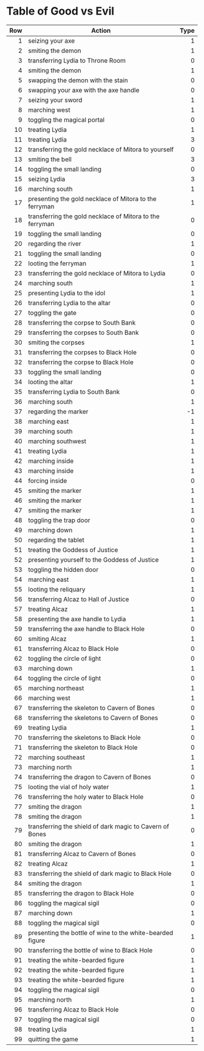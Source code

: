 # Table of Good vs Evil

Row | Action                                                    | Type
---:|-----------------------------------------------------------|----:
  1 | seizing your axe                                          |    1
  2 | smiting the demon                                         |    1
  3 | transferring Lydia to Throne Room                         |    0
  4 | smiting the demon                                         |    1
  5 | swapping the demon with the stain                         |    0
  6 | swapping your axe with the axe handle                     |    0
  7 | seizing your sword                                        |    1
  8 | marching west                                             |    1
  9 | toggling the magical portal                               |    0
 10 | treating Lydia                                            |    1
 11 | treating Lydia                                            |    3
 12 | transferring the gold necklace of Mitora to yourself      |    0
 13 | smiting the bell                                          |    3
 14 | toggling the small landing                                |    0
 15 | seizing Lydia                                             |    3
 16 | marching south                                            |    1
 17 | presenting the gold necklace of Mitora to the ferryman    |    1
 18 | transferring the gold necklace of Mitora to the ferryman  |    0
 19 | toggling the small landing                                |    0
 20 | regarding the river                                       |    1
 21 | toggling the small landing                                |    0
 22 | looting the ferryman                                      |    1
 23 | transferring the gold necklace of Mitora to Lydia         |    0
 24 | marching south                                            |    1
 25 | presenting Lydia to the idol                              |    1
 26 | transferring Lydia to the altar                           |    0
 27 | toggling the gate                                         |    0
 28 | transferring the corpse to South Bank                     |    0
 29 | transferring the corpses to South Bank                    |    0
 30 | smiting the corpses                                       |    1
 31 | transferring the corpses to Black Hole                    |    0
 32 | transferring the corpse to Black Hole                     |    0
 33 | toggling the small landing                                |    0
 34 | looting the altar                                         |    1
 35 | transferring Lydia to South Bank                          |    0
 36 | marching south                                            |    1
 37 | regarding the marker                                      |   -1
 38 | marching east                                             |    1
 39 | marching south                                            |    1
 40 | marching southwest                                        |    1
 41 | treating Lydia                                            |    1
 42 | marching inside                                           |    1
 43 | marching inside                                           |    1
 44 | forcing inside                                            |    0
 45 | smiting the marker                                        |    1
 46 | smiting the marker                                        |    1
 47 | smiting the marker                                        |    1
 48 | toggling the trap door                                    |    0
 49 | marching down                                             |    1
 50 | regarding the tablet                                      |    1
 51 | treating the Goddess of Justice                           |    1
 52 | presenting yourself to the Goddess of Justice             |    1
 53 | toggling the hidden door                                  |    0
 54 | marching east                                             |    1
 55 | looting the reliquary                                     |    1
 56 | transferring Alcaz to Hall of Justice                     |    0
 57 | treating Alcaz                                            |    1
 58 | presenting the axe handle to Lydia                        |    1
 59 | transferring the axe handle to Black Hole                 |    0
 60 | smiting Alcaz                                             |    1
 61 | transferring Alcaz to Black Hole                          |    0
 62 | toggling the circle of light                              |    0
 63 | marching down                                             |    1
 64 | toggling the circle of light                              |    0
 65 | marching northeast                                        |    1
 66 | marching west                                             |    1
 67 | transferring the skeleton to Cavern of Bones              |    0
 68 | transferring the skeletons to Cavern of Bones             |    0
 69 | treating Lydia                                            |    1
 70 | transferring the skeletons to Black Hole                  |    0
 71 | transferring the skeleton to Black Hole                   |    0
 72 | marching southeast                                        |    1
 73 | marching north                                            |    1
 74 | transferring the dragon to Cavern of Bones                |    0
 75 | looting the vial of holy water                            |    1
 76 | transferring the holy water to Black Hole                 |    0
 77 | smiting the dragon                                        |    1
 78 | smiting the dragon                                        |    1
 79 | transferring the shield of dark magic to Cavern of Bones  |    0
 80 | smiting the dragon                                        |    1
 81 | transferring Alcaz to Cavern of Bones                     |    0
 82 | treating Alcaz                                            |    1
 83 | transferring the shield of dark magic to Black Hole       |    0
 84 | smiting the dragon                                        |    1
 85 | transferring the dragon to Black Hole                     |    0
 86 | toggling the magical sigil                                |    0
 87 | marching down                                             |    1
 88 | toggling the magical sigil                                |    0
 89 | presenting the bottle of wine to the white-bearded figure |    1
 90 | transferring the bottle of wine to Black Hole             |    0
 91 | treating the white-bearded figure                         |    1
 92 | treating the white-bearded figure                         |    1
 93 | treating the white-bearded figure                         |    1
 94 | toggling the magical sigil                                |    0
 95 | marching north                                            |    1
 96 | transferring Alcaz to Black Hole                          |    0
 97 | toggling the magical sigil                                |    0
 98 | treating Lydia                                            |    1
 99 | quitting the game                                         |    1
